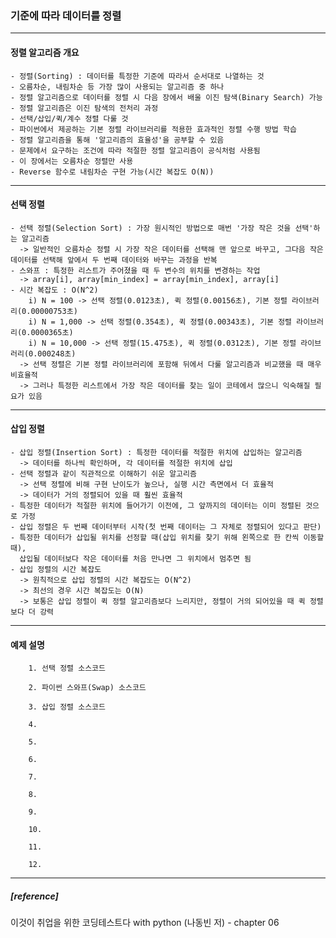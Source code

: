 ### 기준에 따라 데이터를 정렬
--------------------------------------------------------------------------------------------------------------------------------  
#### 정렬 알고리즘 개요
	- 정렬(Sorting) : 데이터를 특정한 기준에 따라서 순서대로 나열하는 것
 	- 오름차순, 내림차순 등 가장 많이 사용되는 알고리즘 중 하나
  	- 정렬 알고리즘으로 데이터를 정렬 시 다음 장에서 배울 이진 탐색(Binary Search) 가능
   	- 정렬 알고리즘은 이진 탐색의 전처리 과정
	- 선택/삽입/퀵/계수 정렬 다룰 것
	- 파이썬에서 제공하는 기본 정렬 라이브러리를 적용한 효과적인 정렬 수행 방법 학습
	- 정렬 알고리즘을 통해 '알고리즘의 효율성'을 공부할 수 있음
	- 문제에서 요구하는 조건에 따라 적절한 정렬 알고리즘이 공식처럼 사용됨
	- 이 장에서는 오름차순 정렬만 사용
	- Reverse 함수로 내림차순 구현 가능(시간 복잡도 O(N))

--------------------------------------------------------------------------------------------------------------------------------  
#### 선택 정렬
	- 선택 정렬(Selection Sort) : 가장 원시적인 방법으로 매번 '가장 작은 것을 선택'하는 알고리즘
 	  -> 일반적인 오름차순 정렬 시 가장 작은 데이터를 선택해 맨 앞으로 바꾸고, 그다음 작은 데이터를 선택해 앞에서 두 번째 데이터와 바꾸는 과정을 반복
	- 스와프 : 특정한 리스트가 주어졌을 때 두 변수의 위치를 변경하는 작업
	  -> array[i], array[min_index] = array[min_index], array[i]
	- 시간 복잡도 : O(N^2)
 		i) N = 100 -> 선택 정렬(0.0123초), 퀵 정렬(0.00156초), 기본 정렬 라이브러리(0.00000753초)
		i) N = 1,000 -> 선택 정렬(0.354초), 퀵 정렬(0.00343초), 기본 정렬 라이브러리(0.0000365초)
		i) N = 10,000 -> 선택 정렬(15.475초), 퀵 정렬(0.0312초), 기본 정렬 라이브러리(0.000248초)
	  -> 선택 정렬은 기본 정렬 라이브러리에 포함해 뒤에서 다룰 알고리즘과 비교했을 때 매우 비효율적
	  -> 그러나 특정한 리스트에서 가장 작은 데이터를 찾는 일이 코테에서 많으니 익숙해질 필요가 있음

--------------------------------------------------------------------------------------------------------------------------------  
#### 삽입 정렬
	- 삽입 정렬(Insertion Sort) : 특정한 데이터를 적절한 위치에 삽입하는 알고리즘
	  -> 데이터를 하나씩 확인하며, 각 데이터를 적절한 위치에 삽입
	- 선택 정렬과 같이 직관적으로 이해하기 쉬운 알고리즘
	  -> 선택 정렬에 비해 구현 난이도가 높으나, 실행 시간 측면에서 더 효율적
	  -> 데이터가 거의 정렬되어 있을 때 훨씬 효율적
	- 특정한 데이터가 적절한 위치에 들어가기 이전에, 그 앞까지의 데이터는 이미 정렬된 것으로 가정
	- 삽입 정렬은 두 번째 데이터부터 시작(첫 번째 데이터는 그 자체로 정렬되어 있다고 판단)
	- 특정한 데이터가 삽입될 위치를 선정할 때(삽입 위치를 찾기 위해 왼쪽으로 한 칸씩 이동할 때),
	  삽입될 데이터보다 작은 데이터를 처음 만나면 그 위치에서 멈추면 됨
	- 삽입 정렬의 시간 복잡도
	  -> 원칙적으로 삽입 정렬의 시간 복잡도는 O(N^2)
	  -> 최선의 경우 시간 복잡도는 O(N)
	  -> 보통은 삽입 정렬이 퀵 정렬 알고리즘보다 느리지만, 정렬이 거의 되어있을 때 퀵 정렬보다 더 강력

--------------------------------------------------------------------------------------------------------------------------------
#### 예제 설명
		1. 선택 정렬 소스코드
 
 		2. 파이썬 스와프(Swap) 소스코드

		3. 삽입 정렬 소스코드

		4. 

		5. 

		6. 

		7. 

		8. 

		9. 

		10. 

		11. 

		12. 
		
--------------------------------------------------------------------------------------------------------------------------------
##### [reference]
이것이 취업을 위한 코딩테스트다 with python (나동빈 저) - chapter 06



